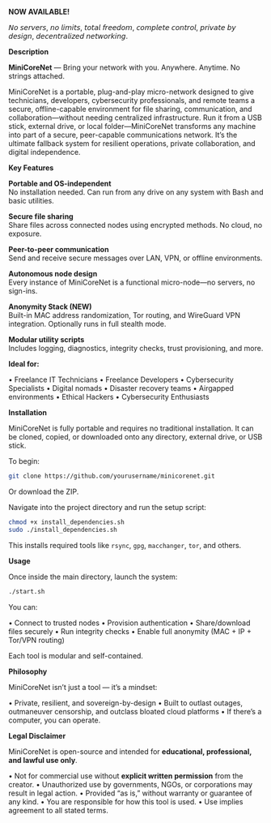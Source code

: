 **NOW AVAILABLE!**

𝘕𝘰 𝘴𝘦𝘳𝘷𝘦𝘳𝘴, 𝘯𝘰 𝘭𝘪𝘮𝘪𝘵𝘴, 𝘵𝘰𝘵𝘢𝘭 𝘧𝘳𝘦𝘦𝘥𝘰𝘮, 𝘤𝘰𝘮𝘱𝘭𝘦𝘵𝘦 𝘤𝘰𝘯𝘵𝘳𝘰𝘭, 𝘱𝘳𝘪𝘷𝘢𝘵𝘦 𝘣𝘺 𝘥𝘦𝘴𝘪𝘨𝘯, 𝘥𝘦𝘤𝘦𝘯𝘵𝘳𝘢𝘭𝘪𝘻𝘦𝘥 𝘯𝘦𝘵𝘸𝘰𝘳𝘬𝘪𝘯𝘨.

**Description**

**MiniCoreNet** — Bring your network with you. Anywhere. Anytime. No strings attached.

MiniCoreNet is a portable, plug-and-play micro-network designed to give technicians, developers, cybersecurity professionals, and remote teams a secure, offline-capable environment for file sharing, communication, and collaboration—without needing centralized infrastructure. Run it from a USB stick, external drive, or local folder—MiniCoreNet transforms any machine into part of a secure, peer-capable communications network. It’s the ultimate fallback system for resilient operations, private collaboration, and digital independence.

**Key Features**

**Portable and OS-independent**  
No installation needed. Can run from any drive on any system with Bash and basic utilities.

**Secure file sharing**  
Share files across connected nodes using encrypted methods. No cloud, no exposure.

**Peer-to-peer communication**  
Send and receive secure messages over LAN, VPN, or offline environments.

**Autonomous node design**  
Every instance of MiniCoreNet is a functional micro-node—no servers, no sign-ins.

**Anonymity Stack (NEW)**  
Built-in MAC address randomization, Tor routing, and WireGuard VPN integration. Optionally runs in full stealth mode.

**Modular utility scripts**  
Includes logging, diagnostics, integrity checks, trust provisioning, and more.

**Ideal for:**

• Freelance IT Technicians
• Freelance Developers
• Cybersecurity Specialists
• Digital nomads
• Disaster recovery teams
• Airgapped environments
• Ethical Hackers
• Cybersecurity Enthusiasts

**Installation**

MiniCoreNet is fully portable and requires no traditional installation. It can be cloned, copied, or downloaded onto any directory, external drive, or USB stick.

To begin:

```bash
git clone https://github.com/yourusername/minicorenet.git
```

Or download the ZIP.

Navigate into the project directory and run the setup script:

```bash
chmod +x install_dependencies.sh
sudo ./install_dependencies.sh
```

This installs required tools like `rsync`, `gpg`, `macchanger`, `tor`, and others.

**Usage**

Once inside the main directory, launch the system:

```bash
./start.sh
```

You can:

• Connect to trusted nodes
• Provision authentication
• Share/download files securely
• Run integrity checks
• Enable full anonymity (MAC + IP + Tor/VPN routing)

Each tool is modular and self-contained.

**Philosophy**

MiniCoreNet isn’t just a tool — it’s a mindset:

• Private, resilient, and sovereign-by-design
• Built to outlast outages, outmaneuver censorship, and outclass bloated cloud platforms
• If there’s a computer, you can operate.

**Legal Disclaimer**

MiniCoreNet is open-source and intended for **educational, professional, and lawful use only**.

• Not for commercial use without **explicit written permission** from the creator.
• Unauthorized use by governments, NGOs, or corporations may result in legal action.
• Provided “as is,” without warranty or guarantee of any kind.
• You are responsible for how this tool is used.
• Use implies agreement to all stated terms.
